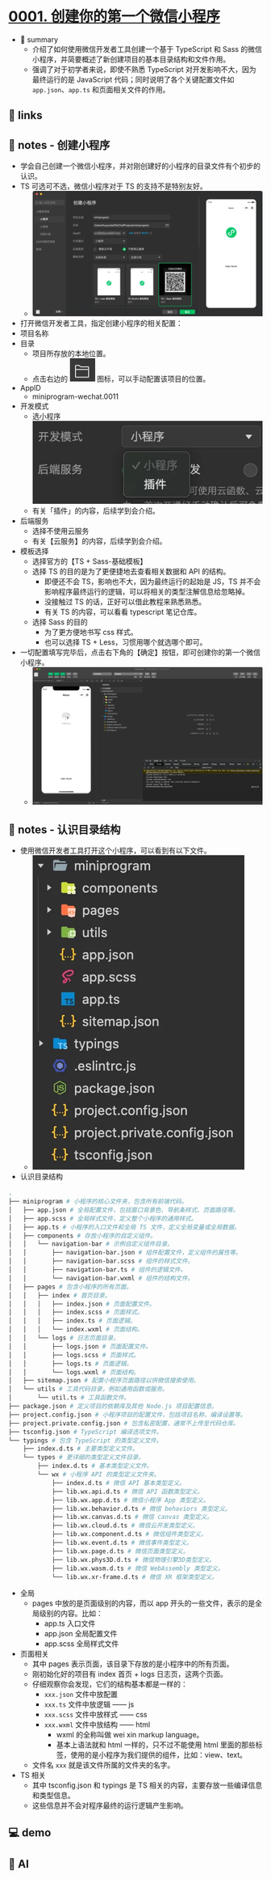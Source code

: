 # [0001. 创建你的第一个微信小程序](https://github.com/Tdahuyou/miniprogram-wechat/tree/main/0001.%20%E5%88%9B%E5%BB%BA%E4%BD%A0%E7%9A%84%E7%AC%AC%E4%B8%80%E4%B8%AA%E5%BE%AE%E4%BF%A1%E5%B0%8F%E7%A8%8B%E5%BA%8F)

- 📝 summary
  - 介绍了如何使用微信开发者工具创建一个基于 TypeScript 和 Sass 的微信小程序，并简要概述了新创建项目的基本目录结构和文件作用。
  - 强调了对于初学者来说，即使不熟悉 TypeScript 对开发影响不大，因为最终运行的是 JavaScript 代码；同时说明了各个关键配置文件如 `app.json`、`app.ts` 和页面相关文件的作用。

## 🔗 links
## 📒 notes - 创建小程序

- 学会自己创建一个微信小程序，并对刚创建好的小程序的目录文件有个初步的认识。
- TS 可选可不选，微信小程序对于 TS 的支持不是特别友好。
  - ![](md-imgs/2024-10-23-13-35-53.png)
- 打开微信开发者工具，指定创建小程序的相关配置：
- 项目名称
- 目录
  - 项目所存放的本地位置。
  - 点击右边的 ![](md-imgs/2024-10-23-13-39-24.png) 图标，可以手动配置该项目的位置。
- AppID
  - miniprogram-wechat.0011
- 开发模式
  - 选小程序 ![](md-imgs/2024-10-23-13-39-35.png)
  - 有关「插件」的内容，后续学到会介绍。
- 后端服务
  - 选择不使用云服务
  - 有关【云服务】的内容，后续学到会介绍。
- 模板选择
  - 选择官方的【TS + Sass-基础模板】
  - 选择 TS 的目的是为了更便捷地去查看相关数据和 API 的结构。
    - 即便还不会 TS，影响也不大，因为最终运行的起始是 JS，TS 并不会影响程序最终运行的逻辑，可以将相关的类型注解信息给忽略掉。
    - 没接触过 TS 的话，正好可以借此教程来熟悉熟悉。
    - 有关 TS 的内容，可以看看 typescript 笔记仓库。
  - 选择 Sass 的目的
    - 为了更方便地书写 css 样式。
    - 也可以选择 TS + Less，习惯用哪个就选哪个即可。
- 一切配置填写完毕后，点击右下角的【确定】按钮，即可创建你的第一个微信小程序。
  - ![](md-imgs/2024-10-23-13-40-36.png)

## 📒 notes - 认识目录结构

- 使用微信开发者工具打开这个小程序，可以看到有以下文件。
  - ![](md-imgs/2024-10-23-14-50-04.png)
- 认识目录结构

```bash
.
├── miniprogram # 小程序的核心文件夹，包含所有前端代码。
│   ├── app.json # 全局配置文件，包括窗口背景色、导航条样式、页面路径等。
│   ├── app.scss # 全局样式文件，定义整个小程序的通用样式。
│   ├── app.ts # 小程序的入口文件和全局 TS 文件，定义全局变量或全局数据。
│   ├── components # 存放小程序的自定义组件。
│   │   └── navigation-bar # 示例自定义组件目录。
│   │       ├── navigation-bar.json # 组件配置文件，定义组件的属性等。
│   │       ├── navigation-bar.scss # 组件的样式文件。
│   │       ├── navigation-bar.ts # 组件的逻辑文件。
│   │       └── navigation-bar.wxml # 组件的结构文件。
│   ├── pages # 包含小程序的所有页面。
│   │   ├── index # 首页目录。
│   │   │   ├── index.json # 页面配置文件。
│   │   │   ├── index.scss # 页面样式。
│   │   │   ├── index.ts # 页面逻辑。
│   │   │   └── index.wxml # 页面结构。
│   │   └── logs # 日志页面目录。
│   │       ├── logs.json # 页面配置文件。
│   │       ├── logs.scss # 页面样式。
│   │       ├── logs.ts # 页面逻辑。
│   │       └── logs.wxml # 页面结构。
│   ├── sitemap.json # 配置小程序页面路径以供微信搜索使用。
│   └── utils # 工具代码目录，例如通用函数或服务。
│       └── util.ts # 工具函数文件。
├── package.json # 定义项目的依赖库及其他 Node.js 项目配置信息。
├── project.config.json # 小程序项目的配置文件，包括项目名称、编译设置等。
├── project.private.config.json # 包含私密配置，通常不上传至代码仓库。
├── tsconfig.json # TypeScript 编译选项文件。
└── typings # 包含 TypeScript 的类型定义文件。
    ├── index.d.ts # 主要类型定义文件。
    └── types # 更详细的类型定义文件目录。
        ├── index.d.ts # 基本类型定义文件。
        └── wx # 小程序 API 的类型定义文件夹。
            ├── index.d.ts # 微信 API 基本类型定义。
            ├── lib.wx.api.d.ts # 微信 API 函数类型定义。
            ├── lib.wx.app.d.ts # 微信小程序 App 类型定义。
            ├── lib.wx.behavior.d.ts # 微信 behaviors 类型定义。
            ├── lib.wx.canvas.d.ts # 微信 canvas 类型定义。
            ├── lib.wx.cloud.d.ts # 微信云开发类型定义。
            ├── lib.wx.component.d.ts # 微信组件类型定义。
            ├── lib.wx.event.d.ts # 微信事件类型定义。
            ├── lib.wx.page.d.ts # 微信页面类型定义。
            ├── lib.wx.phys3D.d.ts # 微信物理引擎3D类型定义。
            ├── lib.wx.wasm.d.ts # 微信 WebAssembly 类型定义。
            └── lib.wx.xr-frame.d.ts # 微信 XR 框架类型定义。
```

- 全局
  - pages 中放的是页面级别的内容，而以 app 开头的一些文件，表示的是全局级别的内容。比如：
    - app.ts 入口文件
    - app.json 全局配置文件
    - app.scss 全局样式文件
- 页面相关
  - 其中 pages 表示页面，该目录下存放的是小程序中的所有页面。
  - 刚初始化好的项目有 index 首页 + logs 日志页，这两个页面。
  - 仔细观察你会发现，它们的结构基本都是一样的：
    - `xxx.json` 文件中放配置
    - `xxx.ts` 文件中放逻辑 —— js
    - `xxx.scss` 文件中放样式 —— css
    - `xxx.wxml` 文件中放结构 —— html
      - wxml 的全称叫做 wei xin markup language。
      - 基本上语法就和 html 一样的，只不过不能使用 html 里面的那些标签，使用的是小程序为我们提供的组件，比如：view、text。
  - 文件名 `xxx` 就是该文件所属的文件夹的名字。
- TS 相关
  - 其中 tsconfig.json 和 typings 是 TS 相关的内容，主要存放一些编译信息和类型信息。
  - 这些信息并不会对程序最终的运行逻辑产生影响。

## 💻 demo
## 🤖 AI